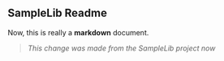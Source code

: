 ## SampleLib Readme

Now, this is really a __markdown__ document.

> _This change was made from the SampleLib project now_




